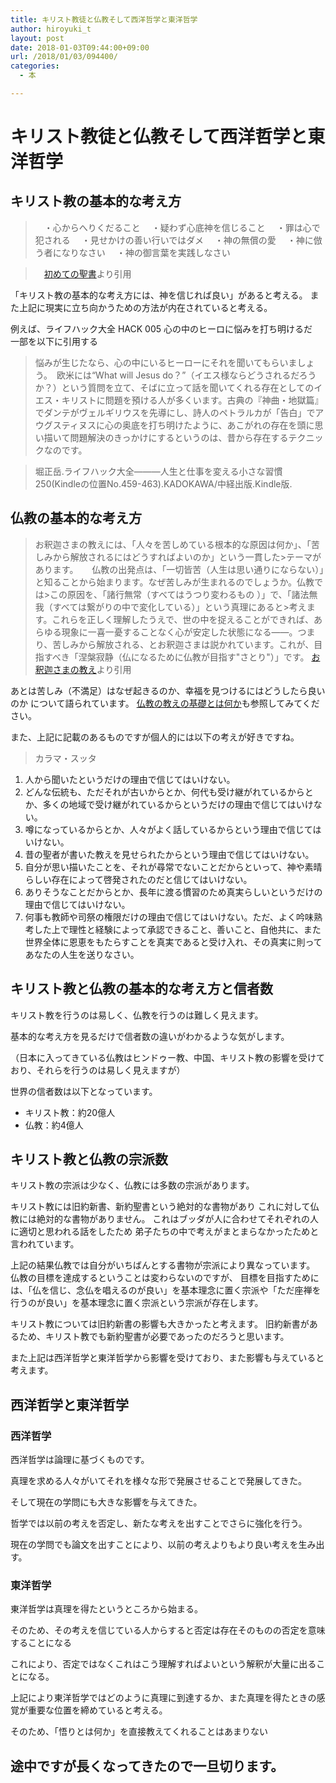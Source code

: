 ```yaml
---
title: キリスト教徒と仏教そして西洋哲学と東洋哲学
author: hiroyuki_t
layout: post
date: 2018-01-03T09:44:00+09:00
url: /2018/01/03/094400/
categories:
  - 本

---
```


# キリスト教徒と仏教そして西洋哲学と東洋哲学
## キリスト教の基本的な考え方
>
>　・心からへりくだること
>　・疑わず心底神を信じること
>　・罪は心で犯される
>　・見せかけの善い行いではダメ
>　・神の無償の愛
>　・神に倣う者になりなさい
>　・神の御言葉を実践しなさい

>　[初めての聖書](http://bible.yokota-church.info/jesus/sacrifice.html)より引用

「キリスト教の基本的な考え方には、神を信じれば良い」があると考える。
また上記に現実に立ち向かうための方法が内在されていると考える。

例えば、ライフハック大全 HACK 005
心の中のヒーロに悩みを打ち明けるだ　一部を以下に引用する

>悩みが生じたなら、心の中にいるヒーローにそれを聞いてもらいましょう。　欧米には“What will Jesus do？”（イエス様ならどうされるだろうか？）という質問を立て、そばに立って話を聞いてくれる存在としてのイエス・キリストに問題を預ける人が多くいます。古典の『神曲・地獄篇』でダンテがヴェルギリウスを先導にし、詩人のペトラルカが「告白」でアウグスティヌスに心の奥底を打ち明けたように、あこがれの存在を頭に思い描いて問題解決のきっかけにするというのは、昔から存在するテクニックなのです。

>堀正岳.ライフハック大全―――人生と仕事を変える小さな習慣250(Kindleの位置No.459-463).KADOKAWA/中経出版.Kindle版.



## 仏教の基本的な考え方
>お釈迦さまの教えには、「人々を苦しめている根本的な原因は何か」、「苦しみから解放されるにはどうすればよいのか」という一貫した>テーマがあります。
　
>仏教の出発点は、「一切皆苦（人生は思い通りにならない）」と知ることから始まります。なぜ苦しみが生まれるのでしょうか。仏教では>この原因を、「諸行無常（すべてはうつり変わるもの ）」で、「諸法無我（すべては繋がりの中で変化している）」という真理にあると>考えます。これらを正しく理解したうえで、世の中を捉えることができれば、あらゆる現象に一喜一憂することなく心が安定した状態になる――。つまり、苦しみから解放される、とお釈迦さまは説かれています。これが、目指すべき「涅槃寂静（仏になるために仏教が目指す"さとり"）」です。
[お釈迦さまの教え](http://www.nichiren.or.jp/buddhism/shaka/01.php)より引用



あとは苦しみ（不満足）はなぜ起きるのか、幸福を見つけるにはどうしたら良いのか
について語られています。
[仏教の教えの基礎とは何か](http://hachisu-net.com/issei/kiso.html)も参照してみてください。




また、上記に記載のあるものですが個人的には以下の考えが好きですね。


>カラマ・スッタ
>
1. 人から聞いたというだけの理由で信じてはいけない。
2. どんな伝統も、ただそれが古いからとか、何代も受け継がれているからとか、多くの地域で受け継がれているからというだけの理由で信じてはいけない。
3. 噂になっているからとか、人々がよく話しているからという理由で信じてはいけない。
4. 昔の聖者が書いた教えを見せられたからという理由で信じてはいけない。
5. 自分が思い描いたことを、それが尋常でないことだからといって、神や素晴らしい存在によって啓発されたのだと信じてはいけない。
6. ありそうなことだからとか、長年に渡る慣習のため真実らしいというだけの理由で信じてはいけない。
7. 何事も教師や司祭の権限だけの理由で信じてはいけない。ただ、よく吟味熟考した上で理性と経験によって承認できること、善いこと、自他共に、また世界全体に恩恵をもたらすことを真実であると受け入れ、その真実に則ってあなたの人生を送りなさい。

## キリスト教と仏教の基本的な考え方と信者数
キリスト教を行うのは易しく、仏教を行うのは難しく見えます。

基本的な考え方を見るだけで信者数の違いがわかるような気がします。

（日本に入ってきている仏教はヒンドゥー教、中国、キリスト教の影響を受けており、それらを行うのは易しく見えますが）

世界の信者数は以下となっています。

- キリスト教：約20億人
- 仏教：約4億人


## キリスト教と仏教の宗派数

キリスト教の宗派は少なく、仏教には多数の宗派があります。

キリスト教には旧約新書、新約聖書という絶対的な書物があり
これに対して仏教には絶対的な書物がありません。
これはブッダが人に合わせてそれぞれの人に適切と思われる話をしたため
弟子たちの中で考えがまとまらなかったためと言われています。

上記の結果仏教では自分がいちばんとする書物が宗派により異なっています。
仏教の目標を達成するということは変わらないのですが、
目標を目指すためには、「仏を信じ、念仏を唱えるのが良い」を基本理念に置く宗派や「ただ座禅を行うのが良い」を基本理念に置く宗派という宗派が存在します。

キリスト教については旧約新書の影響も大きかったと考えます。
旧約新書があるため、キリスト教でも新約聖書が必要であったのだろうと思います。

また上記は西洋哲学と東洋哲学から影響を受けており、また影響も与えていると考えます。

## 西洋哲学と東洋哲学
### 西洋哲学
西洋哲学は論理に基づくものです。

真理を求める人々がいてそれを様々な形で発展させることで発展してきた。

そして現在の学問にも大きな影響を与えてきた。

哲学では以前の考えを否定し、新たな考えを出すことでさらに強化を行う。

現在の学問でも論文を出すことにより、以前の考えよりもより良い考えを生み出す。

### 東洋哲学
東洋哲学は真理を得たというところから始まる。

そのため、その考えを信じている人からすると否定は存在そのものの否定を意味することになる

これにより、否定ではなくこれはこう理解すればよいという解釈が大量に出ることになる。

上記により東洋哲学ではどのように真理に到達するか、また真理を得たときの感覚が重要な位置を締めていると考える。

そのため、「悟りとは何か」を直接教えてくれることはあまりない

## 途中ですが長くなってきたので一旦切ります。

